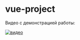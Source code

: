 # vue-project
Видео с демонстрацией работы:

[![видео](http://img.youtube.com/vi/9cB3-RsIvts/0.jpg)](https://youtu.be/9cB3-RsIvts)
